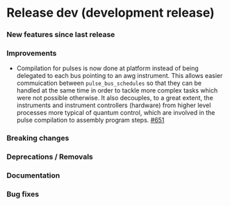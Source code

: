 # Release dev (development release)

### New features since last release

### Improvements

- Compilation for pulses is now done at platform instead of being delegated to each bus pointing to an awg instrument. This allows easier
  commuication between `pulse_bus_schedules` so that they can be handled at the same time in order to tackle more complex tasks which were
  not possible otherwise. It also decouples, to a great extent, the instruments and instrument controllers (hardware) from higher level processes
  more typical of quantum control, which are involved in the pulse compilation to assembly program steps.
  [#651](https://github.com/qilimanjaro-tech/qililab/pull/651)

### Breaking changes

### Deprecations / Removals

### Documentation

### Bug fixes
